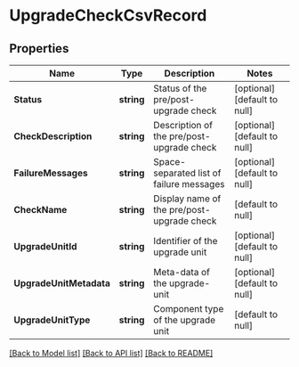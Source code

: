 # UpgradeCheckCsvRecord

## Properties
Name | Type | Description | Notes
------------ | ------------- | ------------- | -------------
**Status** | **string** | Status of the pre/post-upgrade check | [optional] [default to null]
**CheckDescription** | **string** | Description of the pre/post-upgrade check | [optional] [default to null]
**FailureMessages** | **string** | Space-separated list of failure messages | [optional] [default to null]
**CheckName** | **string** | Display name of the pre/post-upgrade check | [default to null]
**UpgradeUnitId** | **string** | Identifier of the upgrade unit | [optional] [default to null]
**UpgradeUnitMetadata** | **string** | Meta-data of the upgrade-unit | [optional] [default to null]
**UpgradeUnitType** | **string** | Component type of the upgrade unit | [default to null]

[[Back to Model list]](../README.md#documentation-for-models) [[Back to API list]](../README.md#documentation-for-api-endpoints) [[Back to README]](../README.md)

